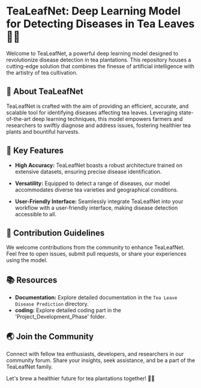 # TeaLeafNet: Deep Learning Model for Detecting Diseases in Tea Leaves 🍵🌿

Welcome to TeaLeafNet, a powerful deep learning model designed to revolutionize disease detection in tea plantations. This repository houses a cutting-edge solution that combines the finesse of artificial intelligence with the artistry of tea cultivation.

## 🌱 About TeaLeafNet

TeaLeafNet is crafted with the aim of providing an efficient, accurate, and scalable tool for identifying diseases affecting tea leaves. Leveraging state-of-the-art deep learning techniques, this model empowers farmers and researchers to swiftly diagnose and address issues, fostering healthier tea plants and bountiful harvests.

## 🚀 Key Features

- **High Accuracy:** TeaLeafNet boasts a robust architecture trained on extensive datasets, ensuring precise disease identification.
  
- **Versatility:** Equipped to detect a range of diseases, our model accommodates diverse tea varieties and geographical conditions.

- **User-Friendly Interface:** Seamlessly integrate TeaLeafNet into your workflow with a user-friendly interface, making disease detection accessible to all.

## 🤝 Contribution Guidelines

We welcome contributions from the community to enhance TeaLeafNet. Feel free to open issues, submit pull requests, or share your experiences using the model.

## 📚 Resources

- **Documentation:** Explore detailed documentation in the `Tea Leave Disease Prediction` directory.
- **coding:** Explore detailed coding part in the 'Project_Development_Phase' folder.

## 🌏 Join the Community

Connect with fellow tea enthusiasts, developers, and researchers in our community forum. Share your insights, seek assistance, and be a part of the TeaLeafNet family.

Let's brew a healthier future for tea plantations together! 🍃✨
